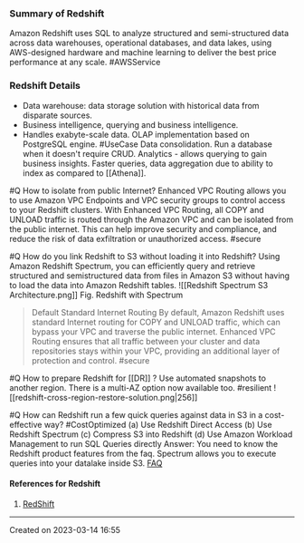 ### Summary of Redshift
Amazon Redshift uses SQL to analyze structured and semi-structured data across data warehouses, operational databases, and data lakes, using AWS-designed hardware and machine learning to deliver the best price performance at any scale. #AWSService 
### Redshift Details
* Data warehouse: data storage solution with historical data from disparate sources.
* Business intelligence, querying and business intelligence.
* Handles exabyte-scale data. OLAP implementation based on PostgreSQL engine.
#UseCase 
	Data consolidation. Run a database when it doesn't require CRUD.
	Analytics - allows querying to gain business insights.
	Faster queries, data aggregation due to ability to index as compared to [[Athena]].

#Q How to isolate from public Internet?
Enhanced VPC Routing allows you to use Amazon VPC Endpoints and VPC security groups to control access to your Redshift clusters. With Enhanced VPC Routing, all COPY and UNLOAD traffic is routed through the Amazon VPC and can be isolated from the public internet. This can help improve security and compliance, and reduce the risk of data exfiltration or unauthorized access. #secure 

#Q How do you link Redshift to S3 without loading it into Redshift?
Using Amazon Redshift Spectrum, you can efficiently query and retrieve structured and semistructured data from files in Amazon S3 without having to load the data into Amazon Redshift tables.
![[Redshift Spectrum S3 Architecture.png]]
Fig. Redshift with Spectrum
> Default Standard Internet Routing
By default, Amazon Redshift uses standard Internet routing for COPY and UNLOAD traffic, which can bypass your VPC and traverse the public internet. Enhanced VPC Routing ensures that all traffic between your cluster and data repositories stays within your VPC, providing an additional layer of protection and control. #secure 


 #Q How to prepare Redshift for [[DR]] ?
 Use automated snapshots to another region. 
There is a multi-AZ option now available too. #resilient 
![[redshift-cross-region-restore-solution.png|256]]

#Q How can Redshift run a few quick queries against data in S3 in a cost-effective way? #CostOptimized 
(a) Use Redshift Direct Access
(b) Use Redshift Spectrum
(c) Compress S3 into Redshift
(d) Use Amazon Workload Management to run SQL Queries directly
Answer: You need to know the Redshift product features from the faq. Spectrum allows you to execute queries into your datalake inside S3. [FAQ](https://aws.amazon.com/redshift/faqs/)
#### References for Redshift
1. [RedShift](https://aws.amazon.com/redshift/)

---
Created on 2023-03-14 16:55
